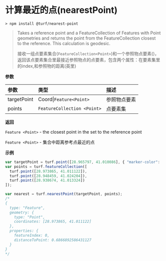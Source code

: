# 计算最近的点(nearestPoint)

```
> npm install @turf/nearest-point
```

> Takes a reference point and a FeatureCollection of Features with Point geometries and returns the point from the FeatureCollection closest to the reference. This calculation is geodesic.
>
> 接收一组点要素集合(`FeatureCollection<Point>`)和一个参照物点要素()，返回该点要素集合里最接近参照物点的点要素，包含两个属性：在要素集里的index,和参照物的距离(英里)
>
> 

**参数**

| 参数        | 类型                        | 描述         |
| :---------- | :-------------------------- | :----------- |
| targetPoint | Coord\|`Feature<Point>`     | 参照物点要素 |
| points      | `FeatureCollection <Point>` | 点要素集     |

**返回**

`Feature <Point>` - the closest point in the set to the reference point

`Feature <Point>` - 集合中距离参考点最近的点

**示例**

```js
var targetPoint = turf.point([28.965797, 41.010086], { "marker-color": "#0F0" });
var points = turf.featureCollection([
  turf.point([28.973865, 41.011122]),
  turf.point([28.948459, 41.024204]),
  turf.point([28.938674, 41.013324])
]);

var nearest = turf.nearestPoint(targetPoint, points);
/*
{
  type: "Feature",
  geometry: {
    type: "Point",
    coordinates: [28.973865, 41.011122]
  },
  properties: {
    featureIndex: 0,
    distanceToPoint: 0.6866892586431127
  }
}
*/
```

